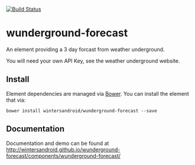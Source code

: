 [![Build Status](https://travis-ci.org/wintersandroid/wunderground-forecast.svg?branch=master)](https://travis-ci.org/wintersandroid/wunderground-forecast)
# wunderground-forecast

An element providing a 3 day forcast from weather underground.

You will need your own API Key, see the weather underground website.


## Install

Element dependencies are managed via [Bower](http://bower.io/). You can
install the element that via:

    bower install wintersandroid/wunderground-forecast --save


## Documentation 

Documentation and demo can be found at http://wintersandroid.github.io/wunderground-forecast/components/wunderground-forecast/

